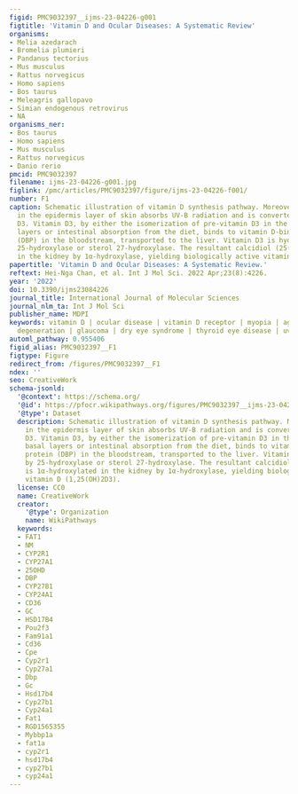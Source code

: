 ```yaml
---
figid: PMC9032397__ijms-23-04226-g001
figtitle: 'Vitamin D and Ocular Diseases: A Systematic Review'
organisms:
- Melia azedarach
- Bromelia plumieri
- Pandanus tectorius
- Mus musculus
- Rattus norvegicus
- Homo sapiens
- Bos taurus
- Meleagris gallopavo
- Simian endogenous retrovirus
- NA
organisms_ner:
- Bos taurus
- Homo sapiens
- Mus musculus
- Rattus norvegicus
- Danio rerio
pmcid: PMC9032397
filename: ijms-23-04226-g001.jpg
figlink: /pmc/articles/PMC9032397/figure/ijms-23-04226-f001/
number: F1
caption: Schematic illustration of vitamin D synthesis pathway. Moreover, 7-dehydrocholesterol
  in the epidermis layer of skin absorbs UV-B radiation and is converted to pre-vitamin
  D3. Vitamin D3, by either the isomerization of pre-vitamin D3 in the epidermal basal
  layers or intestinal absorption from the diet, binds to vitamin D-binding protein
  (DBP) in the bloodstream, transported to the liver. Vitamin D3 is hydroxylated by
  25-hydroxylase or sterol 27-hydroxylase. The resultant calcidiol (25(OH)D3) is 1α-hydroxylated
  in the kidney by 1α-hydroxylase, yielding biologically active vitamin D (1,25(OH)2D3).
papertitle: 'Vitamin D and Ocular Diseases: A Systematic Review.'
reftext: Hei-Nga Chan, et al. Int J Mol Sci. 2022 Apr;23(8):4226.
year: '2022'
doi: 10.3390/ijms23084226
journal_title: International Journal of Molecular Sciences
journal_nlm_ta: Int J Mol Sci
publisher_name: MDPI
keywords: vitamin D | ocular disease | vitamin D receptor | myopia | age-related macular
  degeneration | glaucoma | dry eye syndrome | thyroid eye disease | uveitis | retinoblastoma
automl_pathway: 0.955406
figid_alias: PMC9032397__F1
figtype: Figure
redirect_from: /figures/PMC9032397__F1
ndex: ''
seo: CreativeWork
schema-jsonld:
  '@context': https://schema.org/
  '@id': https://pfocr.wikipathways.org/figures/PMC9032397__ijms-23-04226-g001.html
  '@type': Dataset
  description: Schematic illustration of vitamin D synthesis pathway. Moreover, 7-dehydrocholesterol
    in the epidermis layer of skin absorbs UV-B radiation and is converted to pre-vitamin
    D3. Vitamin D3, by either the isomerization of pre-vitamin D3 in the epidermal
    basal layers or intestinal absorption from the diet, binds to vitamin D-binding
    protein (DBP) in the bloodstream, transported to the liver. Vitamin D3 is hydroxylated
    by 25-hydroxylase or sterol 27-hydroxylase. The resultant calcidiol (25(OH)D3)
    is 1α-hydroxylated in the kidney by 1α-hydroxylase, yielding biologically active
    vitamin D (1,25(OH)2D3).
  license: CC0
  name: CreativeWork
  creator:
    '@type': Organization
    name: WikiPathways
  keywords:
  - FAT1
  - NM
  - CYP2R1
  - CYP27A1
  - 25OHD
  - DBP
  - CYP27B1
  - CYP24A1
  - CD36
  - GC
  - HSD17B4
  - Pou2f3
  - Fam91a1
  - Cd36
  - Cpe
  - Cyp2r1
  - Cyp27a1
  - Dbp
  - Gc
  - Hsd17b4
  - Cyp27b1
  - Cyp24a1
  - Fat1
  - RGD1565355
  - Mybbp1a
  - fat1a
  - cyp2r1
  - hsd17b4
  - cyp27b1
  - cyp24a1
---
```

